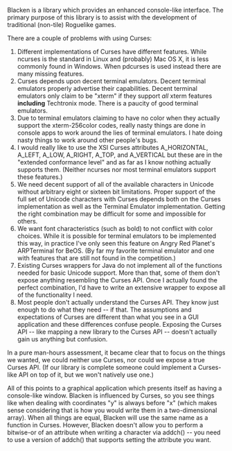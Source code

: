 Blacken is a library which provides an enhanced console-like interface. The primary purpose of this library is to assist with the development of traditional (non-tile) Roguelike games.

There are a couple of problems with using Curses:

  1. Different implementations of Curses have different features. While ncurses is the standard in Linux and (probably) Mac OS X, it is less commonly found in Windows. When pdcurses is used instead there are many missing features.
  1. Curses depends upon decent terminal emulators. Decent terminal emulators properly advertise their capabilities. Decent terminal emulators only claim to be "xterm" if they support _all_ xterm features **including** Techtronix mode. There is a paucity of good terminal emulators.
  1. Due to terminal emulators claiming to have no color when they actually support the xterm-256color codes, really nasty things are done in console apps to work around the lies of terminal emulators. I hate doing nasty things to work around other people's bugs.
  1. I would really like to use the XSI Curses attributes A\_HORIZONTAL, A\_LEFT, A\_LOW, A\_RIGHT, A\_TOP, and A\_VERTICAL but these are in the "extended conformance level" and as far as I know nothing actually supports them. (Neither ncurses nor most terminal emulators support these features.)
  1. We need decent support of all of the available characters in Unicode without arbitrary eight or sixteen bit limitations. Proper support of the full set of Unicode characters with Curses depends both on the Curses implementation as well as the Terminal Emulator implementation. Getting the right combination may be difficult for some and impossible for others.
  1. We want font characteristics (such as bold) to not conflict with color choices. While it is possible for terminal emulators to be implemented this way, in practice I've only seen this feature on Angry Red Planet's ARPTerminal for BeOS. (By far my favorite terminal emulator and one with features that are still not found in the competition.)
  1. Existing Curses wrappers for Java do not implement all of the functions needed for basic Unicode support. More than that, some of them don't expose anything resembling the Curses API. Once I actually found the perfect combination, I'd have to write an extensive wrapper to expose all of the functionality I need.
  1. Most people don't actually understand the Curses API. They know just enough to do what they need -- if that. The assumptions and expectations of Curses are different than what you see in a GUI application and these differences confuse people. Exposing the Curses API -- like mapping a new library to the Curses API -- doesn't actually gain us anything but confusion.

In a pure man-hours assessment, it became clear that to focus on the things we wanted, we could neither use Curses, nor could we expose a true Curses API. (If our library is complete someone could implement a Curses-like API on top of it, but we won't natively use one.)

All of this points to a graphical application which presents itself as having a console-like window. Blacken is influenced by Curses, so you see things like when dealing with coordinates "y" is always before "x" (which makes sense considering that is how you would write them in a two-dimensional array). When all things are equal, Blacken will use the same name as a function in Curses. However, Blacken doesn't allow you to perform a bitwise-or of an attribute when writing a character via addch() -- you need to use a version of addch() that supports setting the attribute you want.